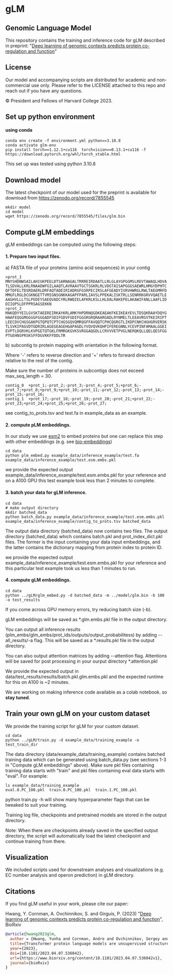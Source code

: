 
# gLM 
## Genomic Language Model
This repository contains the training and inference code for gLM described in preprint: "[Deep learning of genomic contexts predicts protein co-regulation and function](https://www.biorxiv.org/content/10.1101/2023.04.07.536042v1)"

## License
Our model and accompanying scripts are distributed for academic and non-commercial use only. Please refer to the LICENSE attached to this repo and reach out if you have any questions.  

© President and Fellows of Harvard College 2023.


## Set up python environment 
#### using conda
```
conda env create -f environment.yml python==3.10.8
conda activate glm-env
pip install torch==1.12.1+cu116  torchvision==0.13.1+cu116 -f https://download.pytorch.org/whl/torch_stable.html
```
This set up was tested using python 3.10.8

## Download model 
The latest checkpoint of our model used for the preprint is available for download from https://zenodo.org/record/7855545
```
mkdir model 
cd model 
wget https://zenodo.org/record/7855545/files/glm.bin
```

## Compute gLM embeddings 
gLM embeddings can be computed using the following steps:
#### 1. Prepare two input files.

a) FASTA file of your proteins (amino acid sequences) in your contig
```
>prot_1
MNYSHDNWSAILAHIGKPEELDTSARNAGALTRRREIRDAATLLRLGLAYGPGGMSLREVTAWAQLHDVA
TLSDVALLKRLRNAADWFGILAAQTLAVRAAVTGCTSGKRLRLVDGTAISAPGGGSAEWRLHMGYDPHTC
QFTDFELTDSRDAERLDRFAQTADEIRIADRGFGSRPECIRSLAFGEADYIVRVHWRGLRWLTAEGMRFD
MMGFLRGLDCGKNGETTVMIGNSGNKKAGAPFPARLIAVSLPPEKALISKTRLLSENRRKGRVVQAETLE
AAGHVLLLTSLPEDEYSAEQVADCYRLRWQIELAFKRLKSLLHLDALRAKEPELAKAWIFANLLAAFLID
DIIQPSLDFPPRSAGSEKKN
>prot_2
MAKQDYYEILGVSKTAEEREIRKAYKRLAMKYHPDRNQGDKEAEAKFKEIKEAYEVLTDSQKRAAYDQYG
HAAFEQGGMGGGGFGGGADFSDIFGDVFGDIFGGGRGRQRAARGADLRYNMELTLEEAVRGVTKEIRIPT
LEECDVCHGSGAKPGTQPQTCPTCHGSGQVQMRQGFFAVQQTCPHCQGRGTLIKDPCNKCHGHGRVERSK
TLSVKIPAGVDTGDRIRLAGEGEAGEHGAPAGDLYVQVQVKQHPIFEREGNNLYCEVPINFAMAALGGEI
EVPTLDGRVKLKVPGETQTGKLFRMRGKGVKSVRGGAQGDLLCRVVVETPVGLNERQKQLLQELQESFGG
PTGEHNSPRSKSFFDGVKKFFDDLTR
````

b) subcontig to protein mapping with orientation
in the following format. 

Where '-' refers to reverse direction and '+' refers to forward direction relative to the rest of the contig. 

Make sure the number of proteins in subcontigs does not exceed max_seq_length = 30. 
```
contig_0  +prot_1;-prot_2;-prot_3;-prot_4;-prot_5;+prot_6;-prot_7;+prot_8;+prot_9;+prot_10;-prot_11;-prot_12;-prot_13;-prot_14;-prot_15;-prot_16;
contig_1  +prot_17;-prot_18;-prot_19;-prot_20;-prot_21;+prot_22;-prot_23;+prot_24;+prot_25;+prot_26;-prot_27;
```
see contig_to_prots.tsv and test.fa in example_data as an example.

#### 2. compute pLM embeddings. 
In our study we use [esm2](https://github.com/facebookresearch/esm) to embed proteins but one can replace this step with other embeddings (e.g. see [bio-embeddings](https://github.com/sacdallago/bio_embeddings))
```
cd data
python plm_embed.py example_data/inference_example/test.fa example_data/inference_example/test.esm.embs.pkl
```
we provide the expected output example_data/inference_example/test.esm.embs.pkl for your reference and on a A100 GPU this test example took less than 2 minutes to complete. 
#### 3. batch your data for gLM inference. 
```
cd data
# make output directory
mkdir batched_data  
python batch_data.py example_data/inference_example/test.esm.embs.pkl example_data/inference_example/contig_to_prots.tsv batched_data
```
The output data directory (batched_data) now contains two files. The output directory (batched_data) which contains batch.pkl and prot_index_dict.pkl files. The former is the input containing your data input embeddings, and the latter contains the dictionary mapping from protein index to protein ID.

we provide the expected output example_data/inference_example/test.esm.embs.pkl for your reference and this particular test example took us less than 1 minutes to run. 


#### 4. compute gLM embeddings.
```
cd data
python ../gLM/glm_embed.py -d batched_data -m ../model/glm.bin -b 100 -o test_results
```
If you come across GPU memory errors, try reducing batch size (-b).

gLM embeddings will be saved as *.glm.embs.pkl file in the output directory. 

You can output all inference results (plm_embs/glm_embs/prot_ids/outputs/output_probabilitess) by adding --all_results/-a flag. This will be saved as a *.results.pkl file in the output directory. 

You can also output attention matrices by adding --attention flag. Attentions will be saved for post processing in your ourput directory *.attention.pkl

We provide the expected output in data/test_results/results/batch.pkl.glm.embs.pkl and the expected runtime for this on A100 is ~2 minutes. 

We are working on making inference code available as a colab notebook. so **stay tuned**. 
## Train your own gLM on your custom dataset
We provide the training script for gLM for your custom dataset. 
```
cd data
python ../gLM/train.py -d example_data/training_example -o test_train_dir
```
The data directory (data/example_data/training_example) contains batched training data which can be generated using batch_data.py (see sections 1-3 in "Compute gLM embeddings" above). Make sure pkl files containing training data starts with "train" and pkl files containing eval data starts with "eval". 
For example: 
```
ls example_data/training_example
eval.0.PC_100.pkl  train.0.PC_100.pkl  train.1.PC_100.pkl
```
python train.py -h will show many hyperparameter flags that can be tweaked to suit your training. 

Training log file, checkpoints and pretrained models are stored in the output directory. 

Note: When there are checkpoints already saved in the specified output directory, the script will automatically load the latest checkpoint and continue training from there. 

## Visualization
We included scripts used for downstream analyses and visualizations (e.g. EC number analysis and operon prediction) in gLM directory. 

## Citations
If you find gLM useful in your work, please cite our paper:

Hwang, Y. Cornman, A. Ovchinnikov, S. and Girguis, P. (2023) "[Deep learning of genomic contexts predicts protein co-regulation and function](https://www.biorxiv.org/content/10.1101/2023.04.07.536042v1)", BioRxiv

```bibtex
@article{hwang2023glm,
  author = {Hwang, Yunha and Cornman, Andre and Ovchinnikov, Sergey and Girguis, Peter},
  title={Transformer protein language models are unsupervised structure learners},
  year={2023},
  doi={10.1101/2023.04.07.536042},
  url={https://www.biorxiv.org/content/10.1101/2023.04.07.536042v1},
  journal={bioRxiv}
}
```

